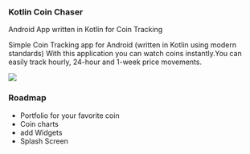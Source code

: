 ### Kotlin Coin Chaser
Android App written in Kotlin for Coin Tracking

Simple Coin Tracking app for Android (written in Kotlin using modern standards)
With this application you can watch coins instantly.You can easily track hourly, 24-hour and 1-week price movements.

![](https://i.hizliresim.com/rOXNbN.png) 



### Roadmap

- Portfolio for your favorite coin
- Coin charts
- add Widgets
- Splash Screen
